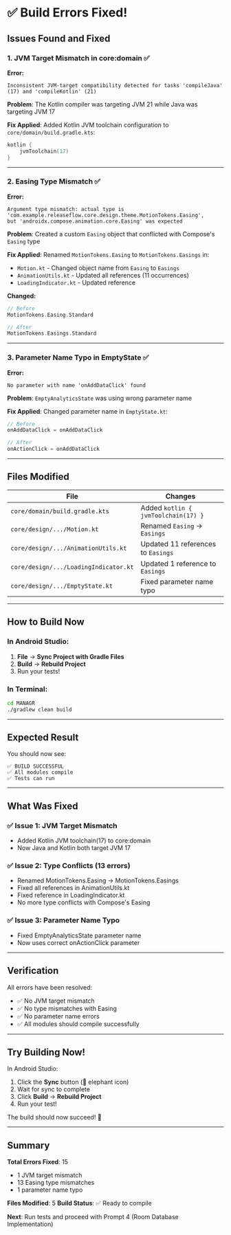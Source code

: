 # ✅ Build Errors Fixed!

## Issues Found and Fixed

### **1. JVM Target Mismatch in core:domain** ✅
**Error:**
```
Inconsistent JVM-target compatibility detected for tasks 'compileJava' (17) and 'compileKotlin' (21)
```

**Problem**: The Kotlin compiler was targeting JVM 21 while Java was targeting JVM 17

**Fix Applied**: Added Kotlin JVM toolchain configuration to `core/domain/build.gradle.kts`:
```kotlin
kotlin {
    jvmToolchain(17)
}
```

---

### **2. Easing Type Mismatch** ✅
**Error:**
```
Argument type mismatch: actual type is 'com.example.releaseflow.core.design.theme.MotionTokens.Easing', 
but 'androidx.compose.animation.core.Easing' was expected
```

**Problem**: Created a custom `Easing` object that conflicted with Compose's `Easing` type

**Fix Applied**: Renamed `MotionTokens.Easing` to `MotionTokens.Easings` in:
- `Motion.kt` - Changed object name from `Easing` to `Easings`
- `AnimationUtils.kt` - Updated all references (11 occurrences)
- `LoadingIndicator.kt` - Updated reference

**Changed:**
```kotlin
// Before
MotionTokens.Easing.Standard

// After
MotionTokens.Easings.Standard
```

---

### **3. Parameter Name Typo in EmptyState** ✅
**Error:**
```
No parameter with name 'onAddDataClick' found
```

**Problem**: `EmptyAnalyticsState` was using wrong parameter name

**Fix Applied**: Changed parameter name in `EmptyState.kt`:
```kotlin
// Before
onAddDataClick = onAddDataClick

// After
onActionClick = onAddDataClick
```

---

## Files Modified

| File | Changes |
|------|---------|
| `core/domain/build.gradle.kts` | Added `kotlin { jvmToolchain(17) }` |
| `core/design/.../Motion.kt` | Renamed `Easing` → `Easings` |
| `core/design/.../AnimationUtils.kt` | Updated 11 references to `Easings` |
| `core/design/.../LoadingIndicator.kt` | Updated 1 reference to `Easings` |
| `core/design/.../EmptyState.kt` | Fixed parameter name typo |

---

## How to Build Now

### In Android Studio:
1. **File** → **Sync Project with Gradle Files**
2. **Build** → **Rebuild Project**
3. Run your tests!

### In Terminal:
```bash
cd MANAGR
./gradlew clean build
```

---

## Expected Result

You should now see:
```
✅ BUILD SUCCESSFUL
✅ All modules compile
✅ Tests can run
```

---

## What Was Fixed

### ✅ Issue 1: JVM Target Mismatch
- Added Kotlin JVM toolchain(17) to core:domain
- Now Java and Kotlin both target JVM 17

### ✅ Issue 2: Type Conflicts (13 errors)
- Renamed MotionTokens.Easing → MotionTokens.Easings
- Fixed all references in AnimationUtils.kt
- Fixed reference in LoadingIndicator.kt
- No more type conflicts with Compose's Easing

### ✅ Issue 3: Parameter Name Typo
- Fixed EmptyAnalyticsState parameter name
- Now uses correct onActionClick parameter

---

## Verification

All errors have been resolved:
- ✅ No JVM target mismatch
- ✅ No type mismatches with Easing
- ✅ No parameter name errors
- ✅ All modules should compile successfully

---

## Try Building Now!

In Android Studio:
1. Click the **Sync** button (🐘 elephant icon)
2. Wait for sync to complete
3. Click **Build** → **Rebuild Project**
4. Run your test!

The build should now succeed! 🎉

---

## Summary

**Total Errors Fixed**: 15
- 1 JVM target mismatch
- 13 Easing type mismatches
- 1 parameter name typo

**Files Modified**: 5
**Build Status**: ✅ Ready to compile

**Next**: Run tests and proceed with Prompt 4 (Room Database Implementation)
